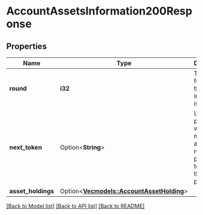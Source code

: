 # AccountAssetsInformation200Response

## Properties

Name | Type | Description | Notes
------------ | ------------- | ------------- | -------------
**round** | **i32** | The round for which this information is relevant. | 
**next_token** | Option<**String**> | Used for pagination, when making another request provide this token with the next parameter. | [optional]
**asset_holdings** | Option<[**Vec<models::AccountAssetHolding>**](AccountAssetHolding.md)> |  | [optional]

[[Back to Model list]](../README.md#documentation-for-models) [[Back to API list]](../README.md#documentation-for-api-endpoints) [[Back to README]](../README.md)



